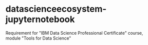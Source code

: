 # datascienceecosystem-jupyternotebook
Requirement for "IBM Data Science Professional Certificate" course, module "Tools for Data Science"
